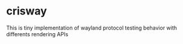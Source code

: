 # crisway 

This is tiny implementation of wayland protocol
testing behavior with differents rendering APIs
